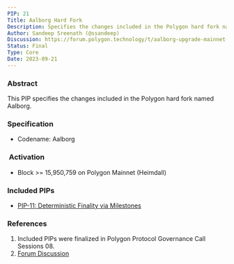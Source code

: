 ```yaml
---
PIP: 21
Title: Aalborg Hard Fork
Description: Specifies the changes included in the Polygon hard fork named Aalborg
Author: Sandeep Sreenath (@ssandeep)
Discussion: https://forum.polygon.technology/t/aalborg-upgrade-mainnet-timeline-update/12960
Status: Final
Type: Core
Date: 2023-09-21
---
```


### Abstract

This PIP specifies the changes included in the Polygon hard fork named Aalborg.

### Specification

-   Codename: Aalborg
    
###  Activation

-   Block >=  15,950,759 on Polygon Mainnet (Heimdall)   

### Included PIPs

-   [PIP-11: Deterministic Finality via Milestones](https://github.com/maticnetwork/Polygon-Improvement-Proposals/blob/main/PIPs/PIP-11.md) 
    
### References

1.  Included PIPs were finalized in Polygon Protocol Governance Call Sessions 08.  
2.  [Forum Discussion](https://forum.polygon.technology/t/pip-11-deterministic-finality-via-milestones/11918) 

